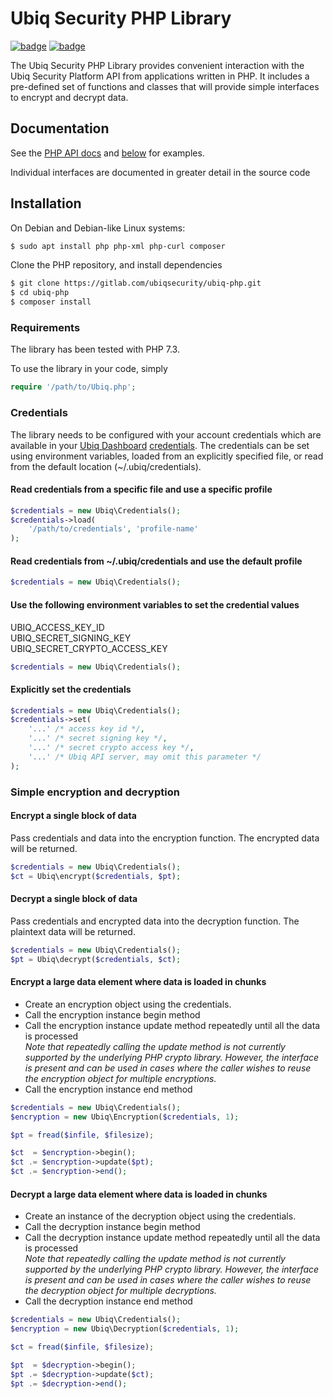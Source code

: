 # Ubiq Security PHP Library
[![badge][pipeline-status]][gitlab-repo]
[![badge][coverage-status]][gitlab-repo]

The Ubiq Security PHP Library provides convenient interaction with the Ubiq
Security Platform API from applications written in PHP. It includes a
pre-defined set of functions and classes that will provide simple interfaces
to encrypt and decrypt data.

## Documentation
See the [PHP API docs](https://dev.ubiqsecurity.com/docs/api)
and [below](#usage) for examples.

Individual interfaces are documented in greater detail in the source code

## Installation

On Debian and Debian-like Linux systems:
```sh
$ sudo apt install php php-xml php-curl composer
```

Clone the PHP repository, and install dependencies

```sh
$ git clone https://gitlab.com/ubiqsecurity/ubiq-php.git
$ cd ubiq-php
$ composer install
```

### Requirements

The library has been tested with PHP 7.3.

To use the library in your code, simply
```php
require '/path/to/Ubiq.php';
```

### Credentials

The library needs to be configured with your account credentials which are
available in your [Ubiq Dashboard][dashboard] [credentials][credentials]. The
credentials can be set using environment variables, loaded from an explicitly
specified file, or read from the default location (~/.ubiq/credentials).

#### Read credentials from a specific file and use a specific profile
```php
$credentials = new Ubiq\Credentials();
$credentials->load(
    '/path/to/credentials', 'profile-name'
);
```

#### Read credentials from ~/.ubiq/credentials and use the default profile
```php
$credentials = new Ubiq\Credentials();
```

#### Use the following environment variables to set the credential values
UBIQ_ACCESS_KEY_ID  
UBIQ_SECRET_SIGNING_KEY  
UBIQ_SECRET_CRYPTO_ACCESS_KEY  
```php
$credentials = new Ubiq\Credentials();
```

#### Explicitly set the credentials
```php
$credentials = new Ubiq\Credentials();
$credentials->set(
    '...' /* access key id */,
    '...' /* secret signing key */,
    '...' /* secret crypto access key */,
    '...' /* Ubiq API server, may omit this parameter */
);
```

### Simple encryption and decryption

#### Encrypt a single block of data

Pass credentials and data into the encryption function. The encrypted data
will be returned.

```php
$credentials = new Ubiq\Credentials();
$ct = Ubiq\encrypt($credentials, $pt);
```

#### Decrypt a single block of data

Pass credentials and encrypted data into the decryption function. The
plaintext data will be returned.

```php
$credentials = new Ubiq\Credentials();
$pt = Ubiq\decrypt($credentials, $ct);
```

#### Encrypt a large data element where data is loaded in chunks

- Create an encryption object using the credentials.
- Call the encryption instance begin method
- Call the encryption instance update method repeatedly until all the data is processed
    <br>
    *Note that repeatedly calling the update method is not currently supported by the
    underlying PHP crypto library. However, the interface is present and can be used
    in cases where the caller wishes to reuse the encryption object for multiple
    encryptions.*
- Call the encryption instance end method

```php
$credentials = new Ubiq\Credentials();
$encryption = new Ubiq\Encryption($credentials, 1);

$pt = fread($infile, $filesize);

$ct  = $encryption->begin();
$ct .= $encryption->update($pt);
$ct .= $encryption->end();
```

#### Decrypt a large data element where data is loaded in chunks

- Create an instance of the decryption object using the credentials.
- Call the decryption instance begin method
- Call the decryption instance update method repeatedly until all the data is processed
    <br>
    *Note that repeatedly calling the update method is not currently supported by the
    underlying PHP crypto library. However, the interface is present and can be used
    in cases where the caller wishes to reuse the decryption object for multiple
    decryptions.*
- Call the decryption instance end method

```php
$credentials = new Ubiq\Credentials();
$encryption = new Ubiq\Decryption($credentials, 1);

$ct = fread($infile, $filesize);

$pt  = $decryption->begin();
$pt .= $decryption->update($ct);
$pt .= $decryption->end();
```

[gitlab-repo]: https://gitlab.com/ubiqsecurity/ubiq-php/-/commits/master
[pipeline-status]: https://gitlab.com/ubiqsecurity/ubiq-php/badges/master/pipeline.svg
[coverage-status]: https://gitlab.com/ubiqsecurity/ubiq-php/badges/master/coverage.svg
[dashboard]:https://dashboard.ubiqsecurity.com/
[credentials]:https://dev.ubiqsecurity.com/docs/how-to-create-api-keys
